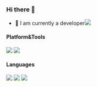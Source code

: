 ### Hi there 👋 

- 🔭 I am currently a developer![](https://github-readme-stats.vercel.app/api?username=kfxiaoxia)
#### Platform&Tools

[![](https://img.shields.io/badge/macOS-BigSur-EA3F4F?style=flat-square&logo=Apple)](<[https://](https://www.apple.com/macos/big-sur/)>) [![](https://img.shields.io/badge/Xcode-12.5-4FACE8?style=flat-square&logo=Xcode)](<[https://](https://developer.apple.com/xcode/)>)  

#### Languages
[![](https://img.shields.io/badge/-Swift-DF5C43?style=flat-square&logo=Swift&logoColor=ffffff)](https://swift.org/)
[![](https://img.shields.io/badge/-python-3776AB?style=flat-square&logo=python&logoColor=ffffff)](https://www.python.org/)
[![](https://img.shields.io/badge/-Rust-327062?style=flat-square&logo=Rust&logoColor=ffffff)](https://www.rust-lang.org/)
